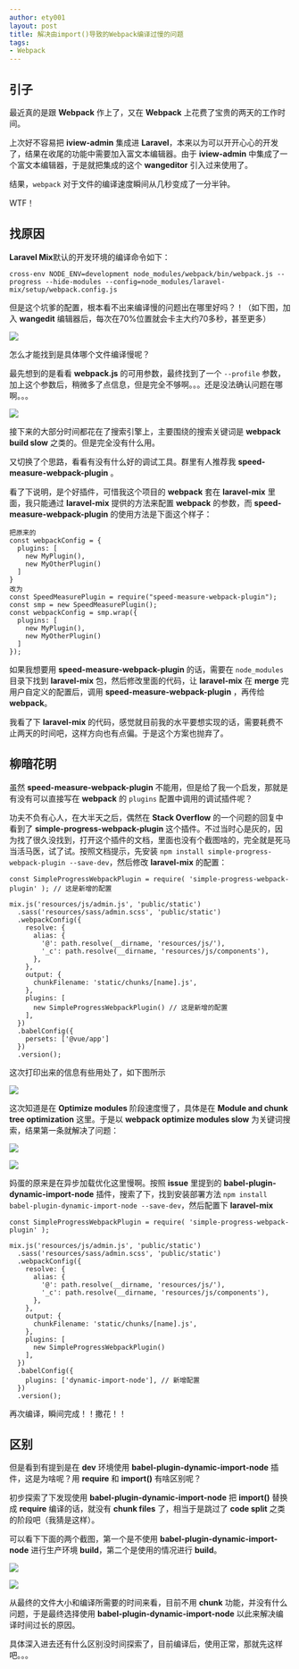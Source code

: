 ```yaml
---
author: ety001
layout: post
title: 解决由import()导致的Webpack编译过慢的问题
tags:
- Webpack
---
```

## 引子

最近真的是跟 **Webpack** 作上了，又在 **Webpack** 上花费了宝贵的两天的工作时间。

上次好不容易把 **iview-admin** 集成进 **Laravel**，本来以为可以开开心心的开发了，结果在收尾的功能中需要加入富文本编辑器。由于 **iview-admin** 中集成了一个富文本编辑器，于是就把集成的这个 **wangeditor** 引入过来使用了。

结果，`webpack` 对于文件的编译速度瞬间从几秒变成了一分半钟。

WTF！

## 找原因

**Laravel Mix**默认的开发环境的编译命令如下：

```
cross-env NODE_ENV=development node_modules/webpack/bin/webpack.js --progress --hide-modules --config=node_modules/laravel-mix/setup/webpack.config.js
```

但是这个坑爹的配置，根本看不出来编译慢的问题出在哪里好吗？！（如下图，加入 **wangedit** 编辑器后，每次在70%位置就会卡主大约70多秒，甚至更多）

![](/upload/20190314/5mgCmOWo0PlYQyIv6DtpuBe2dOKS1dXqbSDkKyOl.png)

怎么才能找到是具体哪个文件编译慢呢？

最先想到的是看看 **webpack.js** 的可用参数，最终找到了一个 `--profile` 参数，加上这个参数后，稍微多了点信息，但是完全不够啊。。。还是没法确认问题在哪啊。。。

![](/upload/20190314/9Tjse6bSpsVQc05Lf3y9qjVTf54VLJxfOOY2BCYV.png)

接下来的大部分时间都花在了搜索引擎上，主要围绕的搜索关键词是 **webpack build slow** 之类的。但是完全没有什么用。

又切换了个思路，看看有没有什么好的调试工具。群里有人推荐我 **speed-measure-webpack-plugin** 。

看了下说明，是个好插件，可惜我这个项目的 **webpack** 套在 **laravel-mix** 里面，我只能通过 **laravel-mix** 提供的方法来配置 **webpack** 的参数，而 **speed-measure-webpack-plugin** 的使用方法是下面这个样子：

```
把原来的
const webpackConfig = {
  plugins: [
    new MyPlugin(),
    new MyOtherPlugin()
  ]
}
改为
const SpeedMeasurePlugin = require("speed-measure-webpack-plugin");
const smp = new SpeedMeasurePlugin();
const webpackConfig = smp.wrap({
  plugins: [
    new MyPlugin(),
    new MyOtherPlugin()
  ]
});
```

如果我想要用 **speed-measure-webpack-plugin** 的话，需要在 `node_modules` 目录下找到 **laravel-mix** 包，然后修改里面的代码，让 **laravel-mix** 在 **merge** 完用户自定义的配置后，调用 **speed-measure-webpack-plugin** ，再传给 **webpack**。

我看了下 **laravel-mix** 的代码，感觉就目前我的水平要想实现的话，需要耗费不止两天的时间吧，这样方向也有点偏。于是这个方案也抛弃了。

## 柳暗花明

虽然 **speed-measure-webpack-plugin** 不能用，但是给了我一个启发，那就是有没有可以直接写在 **webpack** 的 `plugins` 配置中调用的调试插件呢？

功夫不负有心人，在大半天之后，偶然在 **Stack Overflow** 的一个问题的回复中看到了 **simple-progress-webpack-plugin** 这个插件。不过当时心是灰的，因为找了很久没找到，打开这个插件的文档，里面也没有个截图啥的，完全就是死马当活马医，试了试。按照文档提示，先安装 `npm install simple-progress-webpack-plugin --save-dev`，然后修改 **laravel-mix** 的配置：

```
const SimpleProgressWebpackPlugin = require( 'simple-progress-webpack-plugin' ); // 这是新增的配置

mix.js('resources/js/admin.js', 'public/static')
  .sass('resources/sass/admin.scss', 'public/static')
  .webpackConfig({
    resolve: {
      alias: {
        '@': path.resolve(__dirname, 'resources/js/'),
        '_c': path.resolve(__dirname, 'resources/js/components'),
      },
    },
    output: {
      chunkFilename: 'static/chunks/[name].js',
    },
    plugins: [
      new SimpleProgressWebpackPlugin() // 这是新增的配置
    ],
  })
  .babelConfig({
    persets: ['@vue/app']
  })
  .version();
```

这次打印出来的信息有些用处了，如下图所示

![](/upload/20190314/PDgL8dwFCOFWMeOnhuHKgeQXJGJCGRpozYqBhXqV.png)

这次知道是在 **Optimize modules** 阶段速度慢了，具体是在 **Module and chunk tree optimization** 这里。于是以 **webpack optimize modules slow** 为关键词搜索，结果第一条就解决了问题：

![](/upload/20190314/KTcXU9Us6ovluPwrjKInWrMMiRET9li1oSorU7U6.png)

![](/upload/20190314/ZBwQ1lkkhBHQ8JQU8ImNfyBwBuXT205TLYBWwhx9.png)

妈蛋的原来是在异步加载优化这里慢啊。按照 **issue** 里提到的 **babel-plugin-dynamic-import-node** 插件，搜索了下，找到安装部署方法 `npm install babel-plugin-dynamic-import-node --save-dev`，然后配置下 **laravel-mix**

```
const SimpleProgressWebpackPlugin = require( 'simple-progress-webpack-plugin' );

mix.js('resources/js/admin.js', 'public/static')
  .sass('resources/sass/admin.scss', 'public/static')
  .webpackConfig({
    resolve: {
      alias: {
        '@': path.resolve(__dirname, 'resources/js/'),
        '_c': path.resolve(__dirname, 'resources/js/components'),
      },
    },
    output: {
      chunkFilename: 'static/chunks/[name].js',
    },
    plugins: [
      new SimpleProgressWebpackPlugin()
    ],
  })
  .babelConfig({
    plugins: ['dynamic-import-node'], // 新增配置
  })
  .version();
```

再次编译，瞬间完成！！撒花！！

## 区别

但是看到有提到是在 **dev** 环境使用 **babel-plugin-dynamic-import-node** 插件，这是为啥呢？用 **require** 和 **import()** 有啥区别呢？

初步探索了下发现使用 **babel-plugin-dynamic-import-node** 把 **import()** 替换成 **require** 编译的话，就没有 **chunk files** 了，相当于是跳过了 **code split** 之类的阶段吧（我猜是这样）。

可以看下下面的两个截图，第一个是不使用 **babel-plugin-dynamic-import-node** 进行生产环境 **build**，第二个是使用的情况进行 **build**。

![](/upload/20190314/Zg2z9MCHBwYopX7wks27BGHLIME812UDjNVBDUMr.png)

![](/upload/20190314/NU6O2K8WIQaJdmjXkfMJdc4jab0ZKGg2MtJggPbz.png)

从最终的文件大小和编译所需要的时间来看，目前不用 **chunk** 功能，并没有什么问题，于是最终选择使用 **babel-plugin-dynamic-import-node** 以此来解决编译时间过长的原因。

具体深入进去还有什么区别没时间探索了，目前编译后，使用正常，那就先这样吧。。。
